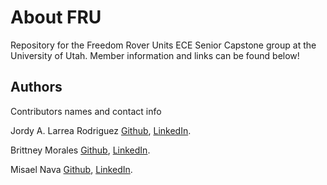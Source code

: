 # About FRU
Repository for the Freedom Rover Units ECE Senior Capstone group at the University of Utah. Member information and links can be found below!

## Authors

Contributors names and contact info

Jordy A. Larrea Rodriguez [Github](https://github.com/CasuallyAlive), [LinkedIn](https://www.linkedin.com/in/jordy-a-larrea-rodriguez/).

Brittney Morales [Github](https://github.com/charming21), [LinkedIn](https://www.linkedin.com/in/brittney-morales-liza/).

Misael Nava [Github](https://github.com/Misael812), [LinkedIn](https://www.linkedin.com/in/misaelnava/).
